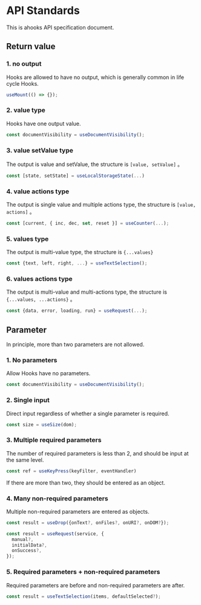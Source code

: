 # API Standards

This is ahooks API specification document.

## Return value

### 1. no output

Hooks are allowed to have no output, which is generally common in life cycle Hooks.

```javascript
useMount(() => {});
```

### 2. value type

Hooks have one output value.

```javascript
const documentVisibility = useDocumentVisibility();
```
### 3. value setValue type

The output is value and setValue, the structure is `[value, setValue]` 。

```javascript
const [state, setState] = useLocalStorageState(...)
```

### 4. value actions type

The output is single value and multiple actions type, the structure is `[value, actions]` 。

```javascript
const [current, { inc, dec, set, reset }] = useCounter(...);
```

### 5. values type

The output is multi-value type, the structure is `{...values}` 

```javascript
const {text, left, right, ...} = useTextSelection();
```
### 6. values actions type

The output is multi-value and multi-actions type, the structure is `{...values, ...actions}` 。

```javascript
const {data, error, loading, run} = useRequest(...);
```


## Parameter

In principle, more than two parameters are not allowed.

### 1. No parameters

Allow Hooks have no parameters.

```javascript
const documentVisibility = useDocumentVisibility();
```

### 2. Single input

Direct input regardless of whether a single parameter is required.

```javascript
const size = useSize(dom);
```
### 3. Multiple required parameters

The number of required parameters is less than 2, and should be input at the same level.

```javascript
const ref = useKeyPress(keyFilter, eventHandler)
```

If there are more than two, they should be entered as an object.

### 4. Many non-required parameters

Multiple non-required parameters are entered as objects.

```javascript
const result = useDrop({onText?, onFiles?, onURI?, onDOM?});

const result = useRequest(service, {
  manual?,
  initialData?,
  onSuccess?,
});
```

### 5. Required parameters + non-required parameters

Required parameters are before and non-required parameters are after.

```javascript
const result = useTextSelection(items, defaultSelected?);
```
